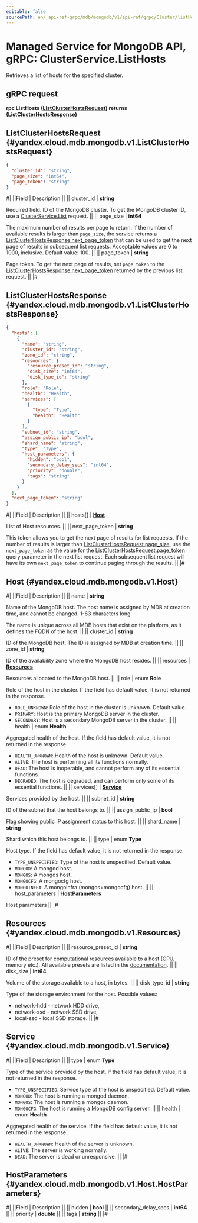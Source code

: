 ```yaml
---
editable: false
sourcePath: en/_api-ref-grpc/mdb/mongodb/v1/api-ref/grpc/Cluster/listHosts.md
---
```


# Managed Service for MongoDB API, gRPC: ClusterService.ListHosts

Retrieves a list of hosts for the specified cluster.

## gRPC request

**rpc ListHosts ([ListClusterHostsRequest](#yandex.cloud.mdb.mongodb.v1.ListClusterHostsRequest)) returns ([ListClusterHostsResponse](#yandex.cloud.mdb.mongodb.v1.ListClusterHostsResponse))**

## ListClusterHostsRequest {#yandex.cloud.mdb.mongodb.v1.ListClusterHostsRequest}

```json
{
  "cluster_id": "string",
  "page_size": "int64",
  "page_token": "string"
}
```

#|
||Field | Description ||
|| cluster_id | **string**

Required field. ID of the MongoDB cluster.
To get the MongoDB cluster ID, use a [ClusterService.List](/docs/managed-mongodb/api-ref/grpc/Cluster/list#List) request. ||
|| page_size | **int64**

The maximum number of results per page to return. If the number of available
results is larger than `page_size`, the service returns a [ListClusterHostsResponse.next_page_token](#yandex.cloud.mdb.mongodb.v1.ListClusterHostsResponse)
that can be used to get the next page of results in subsequent list requests.
Acceptable values are 0 to 1000, inclusive. Default value: 100. ||
|| page_token | **string**

Page token. To get the next page of results, set `page_token` to the
[ListClusterHostsResponse.next_page_token](#yandex.cloud.mdb.mongodb.v1.ListClusterHostsResponse) returned by the previous list request. ||
|#

## ListClusterHostsResponse {#yandex.cloud.mdb.mongodb.v1.ListClusterHostsResponse}

```json
{
  "hosts": [
    {
      "name": "string",
      "cluster_id": "string",
      "zone_id": "string",
      "resources": {
        "resource_preset_id": "string",
        "disk_size": "int64",
        "disk_type_id": "string"
      },
      "role": "Role",
      "health": "Health",
      "services": [
        {
          "type": "Type",
          "health": "Health"
        }
      ],
      "subnet_id": "string",
      "assign_public_ip": "bool",
      "shard_name": "string",
      "type": "Type",
      "host_parameters": {
        "hidden": "bool",
        "secondary_delay_secs": "int64",
        "priority": "double",
        "tags": "string"
      }
    }
  ],
  "next_page_token": "string"
}
```

#|
||Field | Description ||
|| hosts[] | **[Host](#yandex.cloud.mdb.mongodb.v1.Host)**

List of Host resources. ||
|| next_page_token | **string**

This token allows you to get the next page of results for list requests. If the number of results
is larger than [ListClusterHostsRequest.page_size](#yandex.cloud.mdb.mongodb.v1.ListClusterHostsRequest), use the `next_page_token` as the value
for the [ListClusterHostsRequest.page_token](#yandex.cloud.mdb.mongodb.v1.ListClusterHostsRequest) query parameter in the next list request.
Each subsequent list request will have its own `next_page_token` to continue paging through the results. ||
|#

## Host {#yandex.cloud.mdb.mongodb.v1.Host}

#|
||Field | Description ||
|| name | **string**

Name of the MongoDB host. The host name is assigned by MDB at creation time, and cannot be changed.
1-63 characters long.

The name is unique across all MDB hosts that exist on the platform, as it defines the FQDN of the host. ||
|| cluster_id | **string**

ID of the MongoDB host. The ID is assigned by MDB at creation time. ||
|| zone_id | **string**

ID of the availability zone where the MongoDB host resides. ||
|| resources | **[Resources](#yandex.cloud.mdb.mongodb.v1.Resources)**

Resources allocated to the MongoDB host. ||
|| role | enum **Role**

Role of the host in the cluster. If the field has default value, it is not returned in the response.

- `ROLE_UNKNOWN`: Role of the host in the cluster is unknown. Default value.
- `PRIMARY`: Host is the primary MongoDB server in the cluster.
- `SECONDARY`: Host is a secondary MongoDB server in the cluster. ||
|| health | enum **Health**

Aggregated health of the host. If the field has default value, it is not returned in the response.

- `HEALTH_UNKNOWN`: Health of the host is unknown. Default value.
- `ALIVE`: The host is performing all its functions normally.
- `DEAD`: The host is inoperable, and cannot perform any of its essential functions.
- `DEGRADED`: The host is degraded, and can perform only some of its essential functions. ||
|| services[] | **[Service](#yandex.cloud.mdb.mongodb.v1.Service)**

Services provided by the host. ||
|| subnet_id | **string**

ID of the subnet that the host belongs to. ||
|| assign_public_ip | **bool**

Flag showing public IP assignment status to this host. ||
|| shard_name | **string**

Shard which this host belongs to. ||
|| type | enum **Type**

Host type. If the field has default value, it is not returned in the response.

- `TYPE_UNSPECIFIED`: Type of the host is unspecified. Default value.
- `MONGOD`: A mongod host.
- `MONGOS`: A mongos host.
- `MONGOCFG`: A mongocfg host.
- `MONGOINFRA`: A mongoinfra (mongos+mongocfg) host. ||
|| host_parameters | **[HostParameters](#yandex.cloud.mdb.mongodb.v1.Host.HostParameters)**

Host parameters ||
|#

## Resources {#yandex.cloud.mdb.mongodb.v1.Resources}

#|
||Field | Description ||
|| resource_preset_id | **string**

ID of the preset for computational resources available to a host (CPU, memory etc.).
All available presets are listed in the [documentation](/docs/managed-mongodb/concepts/instance-types). ||
|| disk_size | **int64**

Volume of the storage available to a host, in bytes. ||
|| disk_type_id | **string**

Type of the storage environment for the host.
Possible values:
* network-hdd - network HDD drive,
* network-ssd - network SSD drive,
* local-ssd - local SSD storage. ||
|#

## Service {#yandex.cloud.mdb.mongodb.v1.Service}

#|
||Field | Description ||
|| type | enum **Type**

Type of the service provided by the host. If the field has default value, it is not returned in the response.

- `TYPE_UNSPECIFIED`: Service type of the host is unspecified. Default value.
- `MONGOD`: The host is running a mongod daemon.
- `MONGOS`: The host is running a mongos daemon.
- `MONGOCFG`: The host is running a MongoDB config server. ||
|| health | enum **Health**

Aggregated health of the service. If the field has default value, it is not returned in the response.

- `HEALTH_UNKNOWN`: Health of the server is unknown.
- `ALIVE`: The server is working normally.
- `DEAD`: The server is dead or unresponsive. ||
|#

## HostParameters {#yandex.cloud.mdb.mongodb.v1.Host.HostParameters}

#|
||Field | Description ||
|| hidden | **bool** ||
|| secondary_delay_secs | **int64** ||
|| priority | **double** ||
|| tags | **string** ||
|#